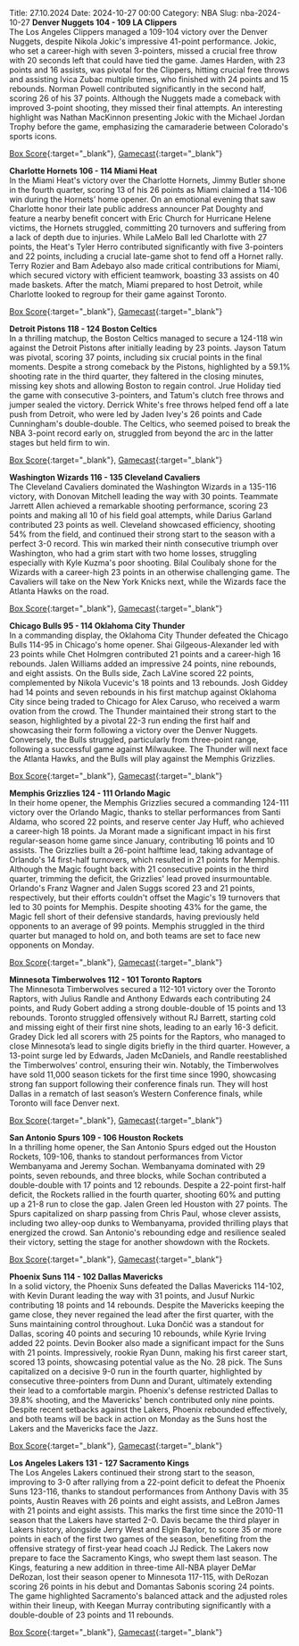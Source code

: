 Title: 27.10.2024
Date: 2024-10-27 00:00
Category: NBA 
Slug: nba-2024-10-27 
**Denver Nuggets 104 - 109 LA Clippers**  
The Los Angeles Clippers managed a 109-104 victory over the Denver Nuggets, despite Nikola Jokic's impressive 41-point performance. Jokic, who set a career-high with seven 3-pointers, missed a crucial free throw with 20 seconds left that could have tied the game. James Harden, with 23 points and 16 assists, was pivotal for the Clippers, hitting crucial free throws and assisting Ivica Zubac multiple times, who finished with 24 points and 15 rebounds. Norman Powell contributed significantly in the second half, scoring 26 of his 37 points. Although the Nuggets made a comeback with improved 3-point shooting, they missed their final attempts. An interesting highlight was Nathan MacKinnon presenting Jokic with the Michael Jordan Trophy before the game, emphasizing the camaraderie between Colorado's sports icons. 

[Box Score](/game/lac-vs-den-0022400087/box-score){:target="_blank"}, [Gamecast](/game/lac-vs-den-0022400087){:target="_blank"}<br>

**Charlotte Hornets 106 - 114 Miami Heat**  
In the Miami Heat's victory over the Charlotte Hornets, Jimmy Butler shone in the fourth quarter, scoring 13 of his 26 points as Miami claimed a 114-106 win during the Hornets’ home opener. On an emotional evening that saw Charlotte honor their late public address announcer Pat Doughty and feature a nearby benefit concert with Eric Church for Hurricane Helene victims, the Hornets struggled, committing 20 turnovers and suffering from a lack of depth due to injuries. While LaMelo Ball led Charlotte with 27 points, the Heat's Tyler Herro contributed significantly with five 3-pointers and 22 points, including a crucial late-game shot to fend off a Hornet rally. Terry Rozier and Bam Adebayo also made critical contributions for Miami, which secured victory with efficient teamwork, boasting 33 assists on 40 made baskets. After the match, Miami prepared to host Detroit, while Charlotte looked to regroup for their game against Toronto. 

[Box Score](/game/mia-vs-cha-0022400088/box-score){:target="_blank"}, [Gamecast](/game/mia-vs-cha-0022400088){:target="_blank"}<br>

**Detroit Pistons 118 - 124 Boston Celtics**  
In a thrilling matchup, the Boston Celtics managed to secure a 124-118 win against the Detroit Pistons after initially leading by 23 points. Jayson Tatum was pivotal, scoring 37 points, including six crucial points in the final moments. Despite a strong comeback by the Pistons, highlighted by a 59.1% shooting rate in the third quarter, they faltered in the closing minutes, missing key shots and allowing Boston to regain control. Jrue Holiday tied the game with consecutive 3-pointers, and Tatum's clutch free throws and jumper sealed the victory. Derrick White's free throws helped fend off a late push from Detroit, who were led by Jaden Ivey's 26 points and Cade Cunningham's double-double. The Celtics, who seemed poised to break the NBA 3-point record early on, struggled from beyond the arc in the latter stages but held firm to win. 

[Box Score](/game/bos-vs-det-0022400089/box-score){:target="_blank"}, [Gamecast](/game/bos-vs-det-0022400089){:target="_blank"}<br>

**Washington Wizards 116 - 135 Cleveland Cavaliers**  
The Cleveland Cavaliers dominated the Washington Wizards in a 135-116 victory, with Donovan Mitchell leading the way with 30 points. Teammate Jarrett Allen achieved a remarkable shooting performance, scoring 23 points and making all 10 of his field goal attempts, while Darius Garland contributed 23 points as well. Cleveland showcased efficiency, shooting 54% from the field, and continued their strong start to the season with a perfect 3-0 record. This win marked their ninth consecutive triumph over Washington, who had a grim start with two home losses, struggling especially with Kyle Kuzma's poor shooting. Bilal Coulibaly shone for the Wizards with a career-high 23 points in an otherwise challenging game. The Cavaliers will take on the New York Knicks next, while the Wizards face the Atlanta Hawks on the road. 

[Box Score](/game/cle-vs-was-0022400090/box-score){:target="_blank"}, [Gamecast](/game/cle-vs-was-0022400090){:target="_blank"}<br>

**Chicago Bulls 95 - 114 Oklahoma City Thunder**  
In a commanding display, the Oklahoma City Thunder defeated the Chicago Bulls 114-95 in Chicago's home opener. Shai Gilgeous-Alexander led with 23 points while Chet Holmgren contributed 21 points and a career-high 16 rebounds. Jalen Williams added an impressive 24 points, nine rebounds, and eight assists. On the Bulls side, Zach LaVine scored 22 points, complemented by Nikola Vucevic's 18 points and 13 rebounds. Josh Giddey had 14 points and seven rebounds in his first matchup against Oklahoma City since being traded to Chicago for Alex Caruso, who received a warm ovation from the crowd. The Thunder maintained their strong start to the season, highlighted by a pivotal 22-3 run ending the first half and showcasing their form following a victory over the Denver Nuggets. Conversely, the Bulls struggled, particularly from three-point range, following a successful game against Milwaukee. The Thunder will next face the Atlanta Hawks, and the Bulls will play against the Memphis Grizzlies. 

[Box Score](/game/okc-vs-chi-0022400091/box-score){:target="_blank"}, [Gamecast](/game/okc-vs-chi-0022400091){:target="_blank"}<br>

**Memphis Grizzlies 124 - 111 Orlando Magic**  
In their home opener, the Memphis Grizzlies secured a commanding 124-111 victory over the Orlando Magic, thanks to stellar performances from Santi Aldama, who scored 22 points, and reserve center Jay Huff, who achieved a career-high 18 points. Ja Morant made a significant impact in his first regular-season home game since January, contributing 16 points and 10 assists. The Grizzlies built a 26-point halftime lead, taking advantage of Orlando's 14 first-half turnovers, which resulted in 21 points for Memphis. Although the Magic fought back with 21 consecutive points in the third quarter, trimming the deficit, the Grizzlies' lead proved insurmountable. Orlando's Franz Wagner and Jalen Suggs scored 23 and 21 points, respectively, but their efforts couldn't offset the Magic's 19 turnovers that led to 30 points for Memphis. Despite shooting 43% for the game, the Magic fell short of their defensive standards, having previously held opponents to an average of 99 points. Memphis struggled in the third quarter but managed to hold on, and both teams are set to face new opponents on Monday. 

[Box Score](/game/orl-vs-mem-0022400092/box-score){:target="_blank"}, [Gamecast](/game/orl-vs-mem-0022400092){:target="_blank"}<br>

**Minnesota Timberwolves 112 - 101 Toronto Raptors**  
The Minnesota Timberwolves secured a 112-101 victory over the Toronto Raptors, with Julius Randle and Anthony Edwards each contributing 24 points, and Rudy Gobert adding a strong double-double of 15 points and 13 rebounds. Toronto struggled offensively without RJ Barrett, starting cold and missing eight of their first nine shots, leading to an early 16-3 deficit. Gradey Dick led all scorers with 25 points for the Raptors, who managed to close Minnesota’s lead to single digits briefly in the third quarter. However, a 13-point surge led by Edwards, Jaden McDaniels, and Randle reestablished the Timberwolves’ control, ensuring their win. Notably, the Timberwolves have sold 11,000 season tickets for the first time since 1990, showcasing strong fan support following their conference finals run. They will host Dallas in a rematch of last season’s Western Conference finals, while Toronto will face Denver next. 

[Box Score](/game/tor-vs-min-0022400093/box-score){:target="_blank"}, [Gamecast](/game/tor-vs-min-0022400093){:target="_blank"}<br>

**San Antonio Spurs 109 - 106 Houston Rockets**  
In a thrilling home opener, the San Antonio Spurs edged out the Houston Rockets, 109-106, thanks to standout performances from Victor Wembanyama and Jeremy Sochan. Wembanyama dominated with 29 points, seven rebounds, and three blocks, while Sochan contributed a double-double with 17 points and 12 rebounds. Despite a 22-point first-half deficit, the Rockets rallied in the fourth quarter, shooting 60% and putting up a 21-8 run to close the gap. Jalen Green led Houston with 27 points. The Spurs capitalized on sharp passing from Chris Paul, whose clever assists, including two alley-oop dunks to Wembanyama, provided thrilling plays that energized the crowd. San Antonio's rebounding edge and resilience sealed their victory, setting the stage for another showdown with the Rockets. 

[Box Score](/game/hou-vs-sas-0022400094/box-score){:target="_blank"}, [Gamecast](/game/hou-vs-sas-0022400094){:target="_blank"}<br>

**Phoenix Suns 114 - 102 Dallas Mavericks**  
In a solid victory, the Phoenix Suns defeated the Dallas Mavericks 114-102, with Kevin Durant leading the way with 31 points, and Jusuf Nurkic contributing 18 points and 14 rebounds. Despite the Mavericks keeping the game close, they never regained the lead after the first quarter, with the Suns maintaining control throughout. Luka Dončić was a standout for Dallas, scoring 40 points and securing 10 rebounds, while Kyrie Irving added 22 points. Devin Booker also made a significant impact for the Suns with 21 points. Impressively, rookie Ryan Dunn, making his first career start, scored 13 points, showcasing potential value as the No. 28 pick. The Suns capitalized on a decisive 9-0 run in the fourth quarter, highlighted by consecutive three-pointers from Dunn and Durant, ultimately extending their lead to a comfortable margin. Phoenix's defense restricted Dallas to 39.8% shooting, and the Mavericks' bench contributed only nine points. Despite recent setbacks against the Lakers, Phoenix rebounded effectively, and both teams will be back in action on Monday as the Suns host the Lakers and the Mavericks face the Jazz. 

[Box Score](/game/dal-vs-phx-0022400095/box-score){:target="_blank"}, [Gamecast](/game/dal-vs-phx-0022400095){:target="_blank"}<br>

**Los Angeles Lakers 131 - 127 Sacramento Kings**  
The Los Angeles Lakers continued their strong start to the season, improving to 3-0 after rallying from a 22-point deficit to defeat the Phoenix Suns 123-116, thanks to standout performances from Anthony Davis with 35 points, Austin Reaves with 26 points and eight assists, and LeBron James with 21 points and eight assists. This marks the first time since the 2010-11 season that the Lakers have started 2-0. Davis became the third player in Lakers history, alongside Jerry West and Elgin Baylor, to score 35 or more points in each of the first two games of the season, benefiting from the offensive strategy of first-year head coach JJ Redick. The Lakers now prepare to face the Sacramento Kings, who swept them last season. The Kings, featuring a new addition in three-time All-NBA player DeMar DeRozan, lost their season opener to Minnesota 117-115, with DeRozan scoring 26 points in his debut and Domantas Sabonis scoring 24 points. The game highlighted Sacramento's balanced attack and the adjusted roles within their lineup, with Keegan Murray contributing significantly with a double-double of 23 points and 11 rebounds. 

[Box Score](/game/sac-vs-lal-0022400096/box-score){:target="_blank"}, [Gamecast](/game/sac-vs-lal-0022400096){:target="_blank"}<br>

